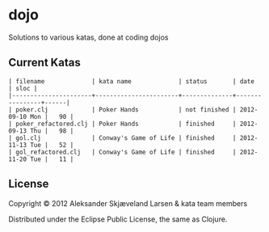 # dojo

Solutions to various katas, done at coding dojos

## Current Katas

    | filename             | kata name             | status       | date           | sloc |
    |----------------------+-----------------------+--------------+----------------+------|
    | poker.clj            | Poker Hands           | not finished | 2012-09-10 Mon |   90 |
    | poker_refactored.clj | Poker Hands           | finished     | 2012-09-13 Thu |   98 |
    | gol.clj              | Conway's Game of Life | finished     | 2012-11-13 Tue |   52 |
    | gol_refactored.clj   | Conway's Game of Life | finished     | 2012-11-20 Tue |   11 |

## License

Copyright © 2012 Aleksander Skjæveland Larsen & kata team members

Distributed under the Eclipse Public License, the same as Clojure.
